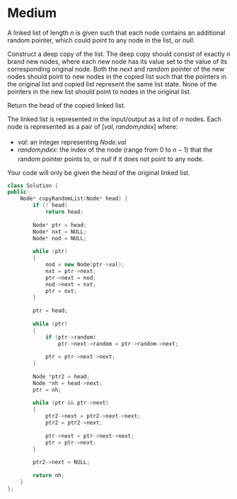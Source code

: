 # Medium

A linked list of length $n$ is given such that each node contains an additional random pointer, which could point to any node in the list, or $null$.

Construct a deep copy of the list. The deep copy should consist of exactly $n$ brand new nodes, where each new node has its value set to the value of its corresponding original node. Both the $next$ and $random$ pointer of the new nodes should point to new nodes in the copied list such that the pointers in the original list and copied list represent the same list state. None of the pointers in the new list should point to nodes in the original list.

Return the head of the copied linked list.

The linked list is represented in the input/output as a list of $n$ nodes. Each node is represented as a pair of $[val, random_index]$ where:

- $val$: an integer representing $Node.val$
- $random_index$: the index of the node (range from $0$ to $n-1$) that the random pointer points to, or $null$ if it does not point to any node.

Your code will only be given the $head$ of the original linked list.

```cpp
class Solution {
public:
    Node* copyRandomList(Node* head) {
        if (! head)
            return head;
        
        Node* ptr = head;
        Node* nxt = NULL;
        Node* nod = NULL;
        
        while (ptr)
        {
            nod = new Node(ptr->val);
            nxt = ptr->next;
            ptr->next = nod;
            nod->next = nxt;
            ptr = nxt;
        }
        
        ptr = head;
        
        while (ptr)
        {
            if (ptr->random)
                ptr->next->random = ptr->random->next;
            
            ptr = ptr->next->next;
        }
        
        Node *ptr2 = head;
        Node *nh = head->next;
        ptr = nh;
        
        while (ptr && ptr->next)
        {
            ptr2->next = ptr2->next->next;
            ptr2 = ptr2->next;
            
            ptr->next = ptr->next->next;
            ptr = ptr->next;
        }
        
        ptr2->next = NULL;
        
        return nh;
    }
};
```
